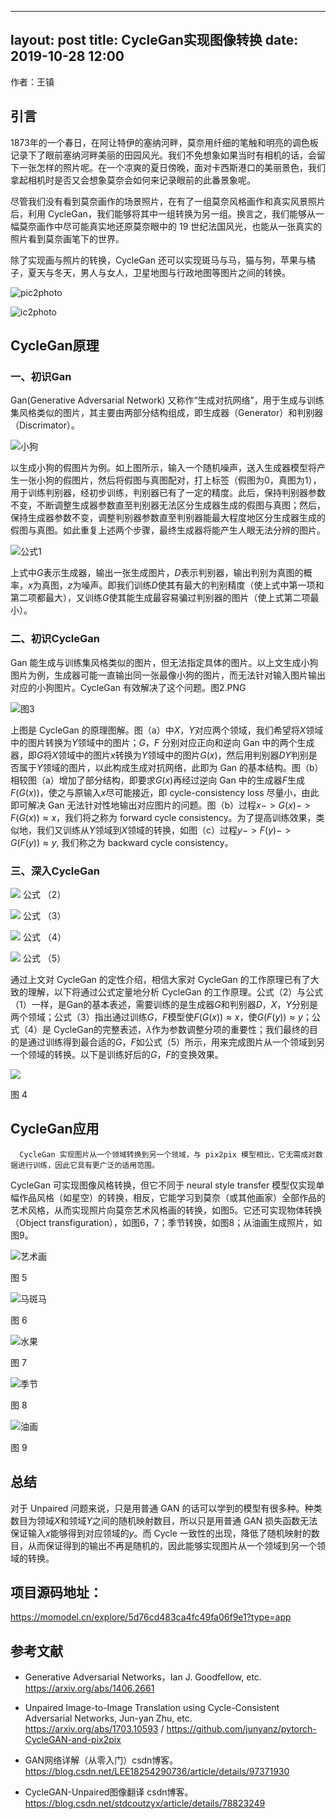 
---
layout: post
title: CycleGan实现图像转换
date: 2019-10-28 12:00
---

作者：王镇 


## 引言
1873年的一个春日，在阿让特伊的塞纳河畔，莫奈用纤细的笔触和明亮的调色板记录下了眼前塞纳河畔美丽的田园风光。我们不免想象如果当时有相机的话，会留下一张怎样的照片呢。在一个凉爽的夏日傍晚，面对卡西斯港口的美丽景色，我们拿起相机时是否又会想象莫奈会如何来记录眼前的此番景象呢。

尽管我们没有看到莫奈画作的场景照片，在有了一组莫奈风格画作和真实风景照片后，利用 CycleGan，我们能够将其中一组转换为另一组。换言之，我们能够从一幅莫奈画作中尽可能真实地还原莫奈眼中的 19 世纪法国风光，也能从一张真实的照片看到莫奈画笔下的世界。

除了实现画与照片的转换，CycleGan 还可以实现斑马与马，猫与狗，苹果与橘子，夏天与冬天，男人与女人，卫星地图与行政地图等图片之间的转换。

![pic2photo](https://raw.githubusercontent.com/JiaoYuZhang/picRep/master/img/1568453829109-1a0d832f-9a2d-4017-ac84-8cc554c54530.png)      

![ic2photo](https://raw.githubusercontent.com/JiaoYuZhang/picRep/master/img/1568453854185-6fc01000-d38b-4ec7-bff2-4d617b949f90.png)


## CycleGan原理
### 一、初识Gan
Gan(Generative Adversarial Network) 又称作“生成对抗网络”，用于生成与训练集风格类似的图片，其主要由两部分结构组成，即生成器（Generator）和判别器（Discrimator）。

![小狗](https://raw.githubusercontent.com/JiaoYuZhang/picRep/master/img/1568511513680-00461b55-01af-4ecc-8b0e-3da3db260293.png)

以生成小狗的假图片为例。如上图所示，输入一个随机噪声，送入生成器模型将产生一张小狗的假图片，然后将假图与真图配对，打上标签（假图为0，真图为1），用于训练判别器，经初步训练，判别器已有了一定的精度。此后，保持判别器参数不变，不断调整生成器参数直至判别器无法区分生成器生成的假图与真图；然后，保持生成器参数不变，调整判别器参数直至判别器能最大程度地区分生成器生成的假图与真图。如此重复上述两个步骤，最终生成器将能产生人眼无法分辨的图片。

![公式1](https://imgbed.momodel.cn/201919121726-N.png)

上式中$G$表示生成器，输出一张生成图片，$D$表示判别器，输出判别为真图的概率，$x$为真图，$z$为噪声。即我们训练$D$使其有最大的判别精度（使上式中第一项和第二项都最大），又训练$G$使其能生成最容易骗过判别器的图片（使上式第二项最小）。

### 二、初识CycleGan
Gan 能生成与训练集风格类似的图片，但无法指定具体的图片。以上文生成小狗图片为例，生成器可能一直输出同一张最像小狗的图片，而无法针对输入图片输出对应的小狗图片。CycleGan 有效解决了这个问题。图2.PNG

![图3](https://raw.githubusercontent.com/JiaoYuZhang/picRep/master/img/1568518402552-baea15ae-4f02-4a07-8be0-794911168535.png)

上图是 CycleGan 的原理图解。图（a）中$X，Y$对应两个领域，我们希望将$X$领域中的图片转换为$Y$领域中的图片；$G$，$F$ 分别对应正向和逆向 Gan 中的两个生成器，即$G$将$X$领域中的图片$x$转换为$Y$领域中的图片$G(x)$，然后用判别器$DY$判别是否属于$Y$领域的图片，以此构成生成对抗网络，此即为 Gan 的基本结构。图（b）相较图（a）增加了部分结构，即要求$G(x)$再经过逆向 Gan 中的生成器$F$生成$F(G(x))$，使之与原输入$x$尽可能接近，即 cycle-consistency loss 尽量小，由此即可解决 Gan 无法针对性地输出对应图片的问题。图（b）过程$x->G(x)->F(G(x))≈x$，我们将之称为 forward cycle consistency。为了提高训练效果，类似地，我们又训练从$Y$领域到$X$领域的转换，如图（c）过程$y->F(y)->G(F(y))≈y$, 我们称之为 backward cycle consistency。

### 三、深入CycleGan

![](https://imgbed.momodel.cn/201919121727-D.png)   	  公式 （2）

![](https://imgbed.momodel.cn/201919121728-i.png)   	 公式 （3）

![](https://imgbed.momodel.cn/201919121729-y.png)   	  公式 （4）

![](https://imgbed.momodel.cn/201919121729-V.png)	公式 （5）

通过上文对 CycleGan 的定性介绍，相信大家对 CycleGan 的工作原理已有了大致的理解，以下将通过公式定量地分析 CycleGan 的工作原理。公式（2）与公式（1）一样，是Gan的基本表述，需要训练的是生成器$G$和判别器$D$，$X$，$Y$分别是两个领域；公式（3）指出通过训练$G，F$模型使$F(G(x))≈x$，使$G(F(y))≈y$；公式（4）是 CycleGan的完整表述，$λ$作为参数调整分项的重要性；我们最终的目的是通过训练得到最合适的$G，F$如公式（5）所示，用来完成图片从一个领域到另一个领域的转换。以下是训练好后的$G，F$的变换效果。

![](https://raw.githubusercontent.com/JiaoYuZhang/picRep/master/img/1568538682870-675d052b-e0ea-4f1d-bb18-eaaf55cc434c.png)

图 4


## CycleGan应用
      CycleGan 实现图片从一个领域转换到另一个领域，与 pix2pix 模型相比，它无需成对数据进行训练，因此它具有更广泛的适用范围。

CycleGan 可实现图像风格转换，但它不同于 neural style transfer 模型仅实现单幅作品风格（如星空）的转换，相反，它能学习到莫奈（或其他画家）全部作品的艺术风格，从而实现照片向莫奈艺术风格画的转换，如图5。它还可实现物体转换（Object transfiguration），如图6，7；季节转换，如图8；从油画生成照片，如图9。

![艺术画](https://raw.githubusercontent.com/JiaoYuZhang/picRep/master/img/1568551316534-dd888c71-1282-45b7-b131-0e9e4ff24ef2.png)

图 5

![马斑马](https://raw.githubusercontent.com/JiaoYuZhang/picRep/master/img/1568551346454-ba2327c4-300a-4a13-92a2-92b75cd8d069.png)

图 6

![水果](https://raw.githubusercontent.com/JiaoYuZhang/picRep/master/img/1568551364643-250cce39-fdca-434b-bc17-c196c5580142.png)

图 7

![季节](https://raw.githubusercontent.com/JiaoYuZhang/picRep/master/img/1568551418408-26ec88fa-0ae4-43d4-954f-b8ae1dfa775a.png)

图 8

![油画](https://raw.githubusercontent.com/JiaoYuZhang/picRep/master/img/1568551535577-a1ce8710-ca9c-4a90-bb95-4a51f0e46a7f.png)

图 9


## 总结
对于 Unpaired 问题来说，只是用普通 GAN 的话可以学到的模型有很多种。种类数目为领域$X$和领域$Y$之间的随机映射数目，所以只是用普通 GAN 损失函数无法保证输入$x$能够得到对应领域的$y$。而 Cycle 一致性的出现，降低了随机映射的数目，从而保证得到的输出不再是随机的，因此能够实现图片从一个领域到另一个领域的转换。

## 项目源码地址：
https://momodel.cn/explore/5d76cd483ca4fc49fa06f9e1?type=app 

## 参考文献
+ Generative Adversarial Networks，Ian J. Goodfellow, etc. https://arxiv.org/abs/1406.2661

+ Unpaired Image-to-Image Translation using Cycle-Consistent Adversarial Networks, Jun-yan Zhu, etc. https://arxiv.org/abs/1703.10593 / https://github.com/junyanz/pytorch-CycleGAN-and-pix2pix

+ GAN网络详解（从零入门）csdn博客。https://blog.csdn.net/LEE18254290736/article/details/97371930

+ CycleGAN-Unpaired图像翻译 csdn博客。https://blog.csdn.net/stdcoutzyx/article/details/78823249
